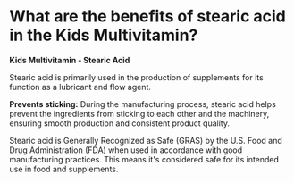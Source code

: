 # What are the benefits of stearic acid in the Kids Multivitamin?

**Kids Multivitamin - Stearic Acid**   

Stearic acid is primarily used in the production of supplements for its function as a lubricant and flow agent.   

**Prevents sticking:** During the manufacturing process, stearic acid helps prevent the ingredients from sticking to each other and the machinery, ensuring smooth production and consistent product quality.   

Stearic acid is Generally Recognized as Safe (GRAS) by the U.S. Food and Drug Administration (FDA) when used in accordance with good manufacturing practices. This means it's considered safe for its intended use in food and supplements.